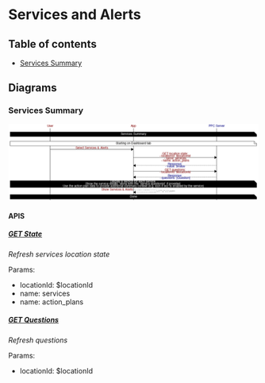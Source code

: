 # Services and Alerts

## Table of contents

* [Services Summary](#services-summary)

## Diagrams

### Services Summary

![png](./services_summary.png)

#### APIS

##### [GET State](https://iotapps.docs.apiary.io/#reference/synthetic-apis/states/get-state)

*Refresh services location state*

Params:
- locationId: $locationId
- name: services
- name: action_plans

##### [GET Questions](https://iotapps.docs.apiary.io/#reference/user-communications/questions/get-questions)

*Refresh questions*

Params:
- locationId: $locationId